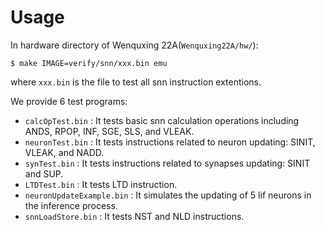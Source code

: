 # Usage

In hardware directory of Wenquxing 22A(`Wenquxing22A/hw/`):
```
$ make IMAGE=verify/snn/xxx.bin emu
```
where `xxx.bin` is the file to test all snn instruction extentions.

We provide 6 test programs:
- `calcOpTest.bin` : It tests basic snn calculation operations including ANDS, RPOP, INF, SGE, SLS, and VLEAK.
- `neuronTest.bin` : It tests instructions related to neuron updating: SINIT, VLEAK, and NADD.
- `synTest.bin`  :   It tests instructions related to synapses updating: SINIT and SUP.
- `LTDTest.bin` :    It tests LTD instruction.
- `neuronUpdateExample.bin` : It simulates the updating of 5 lif neurons in the inference process.
- `snnLoadStore.bin` : It tests NST and NLD instructions.